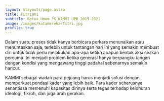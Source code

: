 ```yaml
---
layout: $layouts/page.astro
title: Fitriani
subtitle: Ketua Umum PK KAMMI UPR 2019-2021
image: /images/katamereka/fitri.jpg
profile: true
---
```

Dalam suatu proses tidak hanya berbicara perkara
menunaikan atau menuntaskan saja, terlebih untuk tantangan hari ini yang semakin membuat diri untuk tidak perlu melakukan apa-apa ketika apapun bentuk aksi seakan percuma. Ini menjadi problem ketika generasi hanya berpangku tangan dengan kondisi yang mengawang tinggi padahal sebenarnya semakin hancur.

KAMMI sebagai wadah para pejuang harus menjadi solusi dengan memperkuat pondasi kader yang lebih baik. Para kader seharusnya senantiasa memenuhi kapasitas dirinya serta tegas terhadap keluhuran ideologi, fikroh, dan juga arah gerakan.